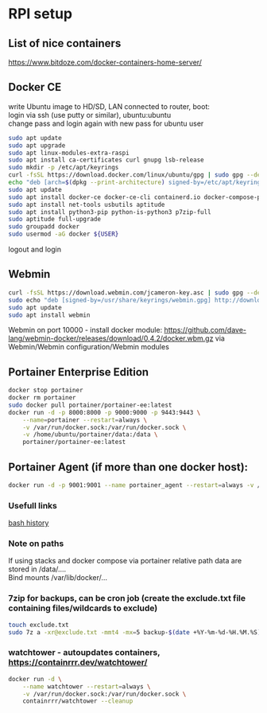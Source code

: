 # RPI setup
## List of nice containers
https://www.bitdoze.com/docker-containers-home-server/
## Docker CE
write Ubuntu image to HD/SD, LAN connected to router, boot:  
login via ssh (use putty or similar), ubuntu:ubuntu  
change pass and login again with new pass for ubuntu user  
```bash
sudo apt update
sudo apt upgrade
sudo apt linux-modules-extra-raspi
sudo apt install ca-certificates curl gnupg lsb-release 
sudo mkdir -p /etc/apt/keyrings
curl -fsSL https://download.docker.com/linux/ubuntu/gpg | sudo gpg --dearmor -o /etc/apt/keyrings/docker.gpg
echo "deb [arch=$(dpkg --print-architecture) signed-by=/etc/apt/keyrings/docker.gpg] https://download.docker.com/linux/ubuntu  $(lsb_release -cs) stable" | sudo tee /etc/apt/sources.list.d/docker.list > /dev/null
sudo apt update
sudo apt install docker-ce docker-ce-cli containerd.io docker-compose-plugin docker-compose
sudo apt install net-tools usbutils aptitude
sudo apt install python3-pip python-is-python3 p7zip-full
sudo aptitude full-upgrade
sudo groupadd docker
sudo usermod -aG docker ${USER}
```
logout and login  
## Webmin
```bash
curl -fsSL https://download.webmin.com/jcameron-key.asc | sudo gpg --dearmor -o /usr/share/keyrings/webmin.gpg
sudo echo "deb [signed-by=/usr/share/keyrings/webmin.gpg] http://download.webmin.com/download/repository sarge contrib" >> /etc/apt/sources.list
sudo apt update
sudo apt install webmin
```
Webmin on port 10000 - install docker module: https://github.com/dave-lang/webmin-docker/releases/download/0.4.2/docker.wbm.gz via Webmin/Webmin configuration/Webmin modules
## Portainer Enterprise Edition
```bash
docker stop portainer
docker rm portainer
sudo docker pull portainer/portainer-ee:latest
docker run -d -p 8000:8000 -p 9000:9000 -p 9443:9443 \
    --name=portainer --restart=always \
    -v /var/run/docker.sock:/var/run/docker.sock \
    -v /home/ubuntu/portainer/data:/data \
    portainer/portainer-ee:latest
```
## Portainer Agent (if more than one docker host):
```bash
docker run -d -p 9001:9001 --name portainer_agent --restart=always -v /var/run/docker.sock:/var/run/docker.sock -v /var/lib/docker/volumes:/var/lib/docker/volumes portainer/agent:latest
```
### Usefull links
[bash history](https://www.digitalocean.com/community/tutorials/how-to-use-bash-history-commands-and-expansions-on-a-linux-vps)

### Note on paths
If using stacks and docker compose via portainer relative path data are stored in /data/....  
Bind mounts /var/lib/docker/...

### 7zip for backups, can be cron job (create the exclude.txt file containing files/wildcards to exclude)
```bash
touch exclude.txt
sudo 7z a -xr@exclude.txt -mmt4 -mx=5 backup-$(date +%Y-%m-%d-%H.%M.%S).7z ./wp_site1.com ./wp_site2.com 
```

### watchtower - autoupdates containers, https://containrrr.dev/watchtower/
```bash
docker run -d \
    --name watchtower --restart=always \
    -v /var/run/docker.sock:/var/run/docker.sock \
    containrrr/watchtower --cleanup
```
